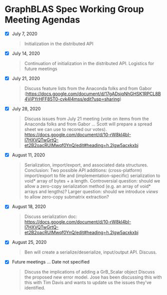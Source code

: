 # GraphBLAS Spec Working Group Meeting Agendas


- [X] July 7, 2020
   >  Initialization in the distributed API
    
- [X] July 14, 2020
  > Continuation of initialization in the distributed API.
  > Logistics for future meetings
  
- [X] July 21, 2020    
   > Discuss feature lists from the Anaconda folks and from Gabor (https://docs.google.com/document/d/17gADsjqNhGHSK1RPCL8B4VjPYrHFF85T0-cvk4l4mss/edit?usp=sharing)  

- [X] July 28, 2020
   > Discuss issues from July 21 meeting (vote on items from the Anaconda folks and from Gabor ... Scott will prepare a spread sheet we can use to recored our votes).
   > https://docs.google.com/document/d/10-rW8kI4bI-I7HXVQTwGrtQ-et2B2oacRUIMwqf0YnQ/edit#heading=h.2lgw5acxkxbj
   
- [X] August 11, 2020
   > Serialization, import/export, and associated data structures.
   > Conclusion: Two possible API additions: (cross-platform) import/export to file and (implementation-specific) serialization to void\* array of bytes + a length.  Controversial question: should we allow a zero-copy serialization method (e.g. an array of void\* arrays and lengths)?  Larger question: should we introduce *views* to allow zero-copy submatrix extraction?

- [X] August 18, 2020
   > Discuss serialization doc: https://docs.google.com/document/d/10-rW8kI4bI-I7HXVQTwGrtQ-et2B2oacRUIMwqf0YnQ/edit#heading=h.2lgw5acxkxbj

- [X] August 25, 2020
   > Ben will create a serialize/deserialize, input/output API.  Discuss.
   
 
- [X] Future meetings ... Date not specified
   > Discuss the implications of adding a GrB_Scalar object 
   > Discuss the proposed new error model.  Jose has been discussing this with this with Tim Davis and wants to update us the issues they've identified.

